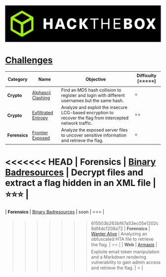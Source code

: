 <p align='center'>
  <img src='assets/banner.png' alt="HTB">
</p>

# [__Challenges__](#challenges)
| Category      | Name                                                                    | Objective                                                                | Difficulty [⭐⭐⭐⭐⭐] |
|---------------|-------------------------------------------------------------------------|--------------------------------------------------------------------------|-------------------------|
| **Crypto**    | [Alphascii Clashing](uni-ctf-2024/crypto/Alphascii%20Clashing) | Find an MD5 hash collision to register and login with different usernames but the same hash.             | ⭐ |
| **Crypto**    | [Exfiltrated Entropy](uni-ctf-2024/crypto/Exfiltrated%20Entropy) | Analyze and exploit the insecure LCG-based encryption to recover the flag from intercepted network traffic.                           | ⭐⭐ |
| **Forensics** | [Frontier Exposed](uni-ctf-2024/forensics/Frontier%20Exposed) | Analyze the exposed server files to uncover sensitive information and retrieve the flag.                               | ⭐ |
<<<<<<< HEAD
| **Forensics** | [Binary Badresources](uni-ctf-2024/forensics/Binary%20Badresources) | Decrypt files and extract a flag hidden in an XML file                                | ⭐⭐⭐ |
=======
| **Forensics** | [Binary Badresources](uni-ctf-2024/forensics/Binary%20Badresources) | soon                                | ⭐⭐⭐ |
>>>>>>> 615503b263bf67a53ec05e1202c8df4dcf208a72
| **Forensics** | [Wanter Alive](uni-ctf-2024/forensics/Wanter%20Alive)         | Analyzing an obfuscated HTA file to retrieve the flag.                             | ⭐⭐ |
| **Web**       | [Armaxis](uni-ctf-2024/web/Armaxis)                     | Exploite email token manipulation and a Markdown rendering vulnerability to gain admin access and retrieve the flag.      | ⭐ |

